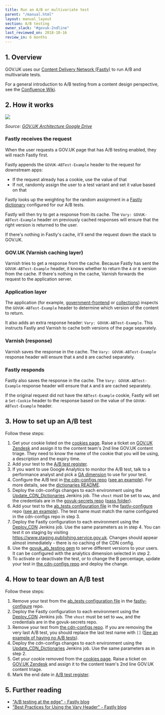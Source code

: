 ```yaml
---
title: Run an A/B or multivariate test
parent: "/manual.html"
layout: manual_layout
section: A/B testing
owner_slack: "#govuk-2ndline"
last_reviewed_on: 2018-10-16
review_in: 6 months
---
```


## 1. Overview

GOV.UK uses our [Content Delivery Network (Fastly)][cdn] to run A/B and multivariate tests.

For a general introduction to A/B testing from a content design perspective, see the [Confluence Wiki](https://bit.ly/AB-testing-GOVUK).

[cdn]: https://docs.publishing.service.gov.uk/manual/cdn.html

## 2. How it works

![](https://docs.google.com/drawings/d/e/2PACX-1vR67bcDfNDaa4buyKGKQev0xUsjcD9RzjNCjWGhr0HJtXRmSNaltPJotXjwmKUmZj0ZH_B2xAymEYbV/pub?w=1330&h=517)

_Source: [GOV.UK Architecture Google Drive](https://docs.google.com/drawings/d/1rx4brKZBzj-9q3evkiUw2MbqwqTYWkc0Lku6u3cLXqU/edit)_

### Fastly receives the request

When the user requests a GOV.UK page that has A/B testing enabled, they will reach Fastly first.

Fastly appends the `GOVUK-ABTest-Example` header to the request for downstream apps:

- If the request already has a cookie, use the value of that
- If not, randomly assign the user to a test variant and set it value based on that

Fastly looks up the weighting for the random assignment in a [Fastly dictionary][dicts] configured for our A/B tests.

Fastly will then try to get a response from its cache. The `Vary: GOVUK-ABTest-Example` header on previously cached responses will ensure that the right version is returned to the user.

If there's nothing in Fastly's cache, it'll send the request down the stack to GOV.UK.

[dicts]: https://docs.fastly.com/guides/edge-dictionaries/

### GOV.UK (Varnish caching layer)

Varnish tries to get a response from the cache. Because Fastly has sent the `GOVUK-ABTest-Example` header, it knows whether to return the `A` or `B` version from the cache. If there's nothing in the cache, Varnish forwards the request to the application server.

### Application layer

The application (for example, [government-frontend](/apps/government-frontend.html) or [collections](/apps/collections.html)) inspects the `GOVUK-ABTest-Example` header to determine which version of the content to return.

It also adds an extra response header: `Vary: GOVUK-ABTest-Example`. This instructs Fastly and Varnish to cache both versions of the page separately.

### Varnish (response)

Varnish saves the response in the cache. The `Vary: GOVUK-ABTest-Example` response header will ensure that `A` and `B` are cached separately.

### Fastly responds

Fastly also saves the response in the cache. The `Vary: GOVUK-ABTest-Example` response header will ensure that `A` and `B` are cached separately.

If the original request did not have the `ABTest-Example` cookie, Fastly will set a `Set-Cookie` header to the response based on the value of the `GOVUK-ABTest-Example` header.

## 3. How to set up an A/B test

Follow these steps:

1. Get your cookie listed on the [cookies page](https://www.gov.uk/help/cookies). Raise a ticket on [GOV.UK Zendesk](https://govuk.zendesk.com) and assign it to the content team's 2nd line GOV.UK content triage. They need to know the name of the cookie that you will be using, a description and the expiry time.
2. Add your test to the [A/B test register][register].
3. If you want to use Google Analytics to monitor the A/B test, talk to a performance analyst and pick a [GA dimension][analytics-dimensions] to use for your test.
4. Configure the A/B test in [the cdn-configs repo][cdn-configs] ([see an example][dictionary-config-example]). For more details, see the [dictionaries README][dictionaries-readme].
5. Deploy the cdn-configs changes to each environment using the [Update_CDN_Dictionaries][update-cdn-dictionaries] Jenkins job. The `vhost` must be set to `www`, and the credentials are in the [govuk-secrets repo][govuk-secrets] ([pass folder][pass-folder]).
6. Add your test to the [ab_tests configuration file][configuration-file] in the [fastly-configure][fastly-configure] repo ([see an example][fastly-configure-example]). The test name must match the name configured in the cdn-configs repo in step 3.
7. Deploy the Fastly configuration to each environment using the [Deploy_CDN][deploy-cdn] Jenkins job. Use the same parameters as in step 4. You can test it on staging by visiting <https://www.staging.publishing.service.gov.uk>. Changes should appear almost immediately - there is no caching of the CDN config.
8. Use the [govuk_ab_testing gem][govuk_ab_testing] to serve different versions to your users. It can be configured with the analytics dimension selected in step 2.
9. To activate or deactivate the test, or to change the B percentage, update your test in [the cdn-configs repo][cdn-configs] and deploy the change.

[govuk-secrets]: https://github.com/alphagov/govuk-secrets

## 4. How to tear down an A/B test

Follow these steps:

1. Remove your test from the [ab_tests configuration file][configuration-file] in the [fastly-configure][fastly-configure] repo.
2. Deploy the Fastly configuration to each environment using the [Deploy_CDN][deploy-cdn] Jenkins job. The `vhost` must be set to `www`, and the credentials are in the govuk-secrets repo.
3. Remove your test from [the cdn-configs repo][cdn-configs]. If you are removing the very last A/B test, you should replace the last test name with `[]` ([See an example of having no A/B tests][dictionary-removal-example]).
4. Deploy the cdn-configs changes to each environment using the [Update_CDN_Dictionaries][update-cdn-dictionaries] Jenkins job. Use the same parameters as in step 2.
5. Get your cookie removed from the [cookies page](https://www.gov.uk/help/cookies). Raise a ticket on [GOV.UK Zendesk](https://govuk.zendesk.com) and assign it to the content team's 2nd line GOV.UK content triage.
6. Mark the end date in [A/B test register][register].

[analytics-dimensions]: https://gov-uk.atlassian.net/wiki/display/GOVUK/Analytics+on+GOV.UK
[cdn-configs]: https://github.com/alphagov/cdn-configs
[dictionaries-readme]: https://github.com/alphagov/cdn-configs/blob/master/fastly/dictionaries/README.md
[dictionary-config-example]: https://github.com/alphagov/cdn-configs/commit/ba3ec923c0bb5bdf17bdaf02419ff4e049516fda
[govuk_ab_testing]: https://github.com/alphagov/govuk_ab_testing
[configuration-file]: https://github.com/alphagov/fastly-configure/blob/master/ab_tests/ab_tests.yaml
[fastly-configure]: https://github.com/alphagov/fastly-configure
[fastly-configure-example]: https://github.com/alphagov/fastly-configure/pull/29/files
[dictionary-removal-example]: https://github.com/alphagov/cdn-configs/commit/1e98e41ef87091e6fab6881a6acfac51b046875a
[update-cdn-dictionaries]: https://deploy.publishing.service.gov.uk/job/Update_CDN_Dictionaries/
[deploy-cdn]: https://deploy.publishing.service.gov.uk/job/Deploy_CDN/
[register]: https://docs.google.com/spreadsheets/d/1voQzdoGAFO9Tnvl7Xq4ahLEAyGtkeAtvTC26SxEP6rE/edit

## 5. Further reading

- ["A/B testing at the edge" - Fastly blog](https://www.fastly.com/blog/ab-testing-edge)
- ["Best Practices for Using the Vary Header" - Fastly blog](https://www.fastly.com/blog/best-practices-for-using-the-vary-header)

[fastly]: https://www.fastly.com/
[pass-folder]: https://github.com/alphagov/govuk-secrets/tree/master/pass
